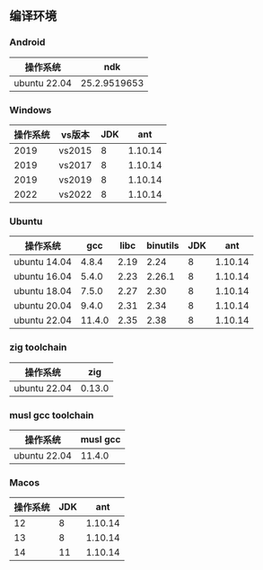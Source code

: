## 编译环境

### Android

| 操作系统         | ndk          |
|--------------|--------------|
| ubuntu 22.04 | 25.2.9519653 |

### Windows

| 操作系统 | vs版本   | JDK | ant     |
|------|--------|-----|---------|
| 2019 | vs2015 | 8   | 1.10.14 |
| 2019 | vs2017 | 8   | 1.10.14 |
| 2019 | vs2019 | 8   | 1.10.14 |
| 2022 | vs2022 | 8   | 1.10.14 |

### Ubuntu

| 操作系统         | gcc    | libc | binutils | JDK | ant     |
|--------------|--------|------|----------|-----|---------|
| ubuntu 14.04 | 4.8.4  | 2.19 | 2.24     | 8   | 1.10.14 |
| ubuntu 16.04 | 5.4.0  | 2.23 | 2.26.1   | 8   | 1.10.14 |
| ubuntu 18.04 | 7.5.0  | 2.27 | 2.30     | 8   | 1.10.14 |
| ubuntu 20.04 | 9.4.0  | 2.31 | 2.34     | 8   | 1.10.14 |
| ubuntu 22.04 | 11.4.0 | 2.35 | 2.38     | 8   | 1.10.14 |

### zig toolchain

| 操作系统         | zig    |
|--------------|--------|
| ubuntu 22.04 | 0.13.0 |

### musl gcc toolchain

| 操作系统         | musl gcc |
|--------------|----------|
| ubuntu 22.04 | 11.4.0   |

### Macos

| 操作系统 | JDK | ant     |
|------|-----|---------|
| 12   | 8   | 1.10.14 |
| 13   | 8   | 1.10.14 |
| 14   | 11  | 1.10.14 |

